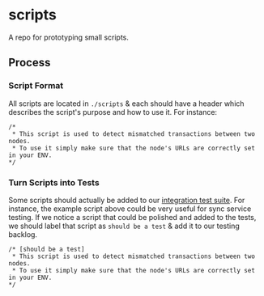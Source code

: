 # scripts

A repo for prototyping small scripts.

## Process

### Script Format
All scripts are located in `./scripts` & each should have a header which describes the script's purpose and how to use it. For instance:

```
/*
 * This script is used to detect mismatched transactions between two nodes.
 * To use it simply make sure that the node's URLs are correctly set in your ENV.
*/
```

### Turn Scripts into Tests
Some scripts should actually be added to our [integration test suite](https://github.com/ethereum-optimism/integration-tests). For instance, the example script above could be very useful for sync service testing. If we notice a script that could be polished and added to the tests, we should label that script as `should be a test` & add it to our testing backlog.

```
/* [should be a test]
 * This script is used to detect mismatched transactions between two nodes.
 * To use it simply make sure that the node's URLs are correctly set in your ENV.
*/
```
